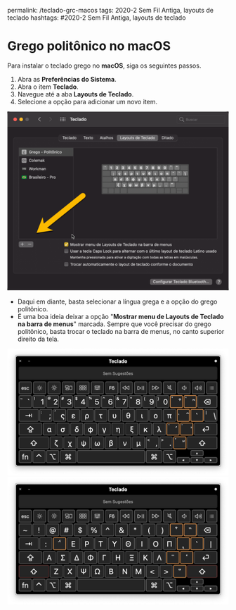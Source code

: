 permalink: /teclado-grc-macos
tags: 2020-2 Sem Fil Antiga, layouts de teclado
hashtags: #2020-2 Sem Fil Antiga, layouts de teclado

# Grego politônico no macOS

Para instalar o teclado grego no **macOS**, siga os seguintes passos.  

1. Abra as **Preferências do Sistema**.
2. Abra o item **Teclado**.
3. Navegue até a aba **Layouts de Teclado**.
4. Selecione a opção para adicionar um novo item.

![](./img/teclado/2020-12-01_23-14-33.png)  

- Daqui em diante, basta selecionar a língua grega e a opção do grego politônico.
- É uma boa ideia deixar a opção "**Mostrar menu de Layouts de Teclado na barra de menus**" marcada. Sempre que você precisar do grego politônico, basta trocar o teclado na barra de menus, no canto superior direito da tela.  

![](./img/teclado/2020-12-01_23-34-07.png)
![](./img/teclado/2020-12-01_23-34-30.png)
